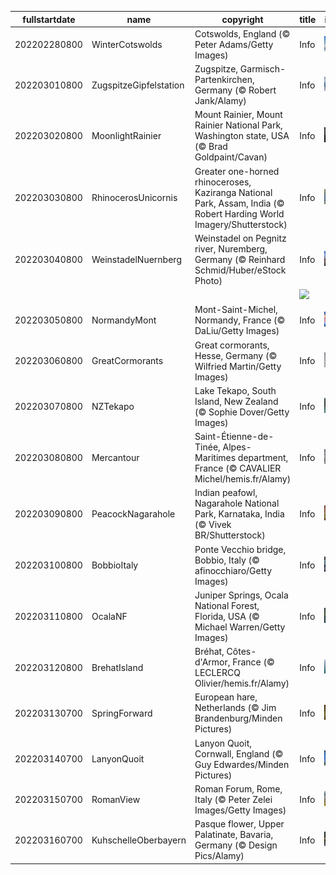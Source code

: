 |fullstartdate|name|copyright|title|image|
|--|--|--|--|--|
202202280800|WinterCotswolds|Cotswolds, England (© Peter Adams/Getty Images)|Info|![](/en-AU/2022/03/202202280800WinterCotswolds.jpg)|
202203010800|ZugspitzeGipfelstation|Zugspitze, Garmisch-Partenkirchen, Germany (© Robert Jank/Alamy)|Info|![](/en-AU/2022/03/202203010800ZugspitzeGipfelstation.jpg)|
202203020800|MoonlightRainier|Mount Rainier, Mount Rainier National Park, Washington state, USA (© Brad Goldpaint/Cavan)|Info|![](/en-AU/2022/03/202203020800MoonlightRainier.jpg)|
202203030800|RhinocerosUnicornis|Greater one-horned rhinoceroses, Kaziranga National Park, Assam, India (© Robert Harding World Imagery/Shutterstock)|Info|![](/en-AU/2022/03/202203030800RhinocerosUnicornis.jpg)|
202203040800|WeinstadelNuernberg|Weinstadel on Pegnitz river, Nuremberg, Germany (© Reinhard Schmid/Huber/eStock Photo)|Info|![](/en-AU/2022/03/202203040800WeinstadelNuernberg.jpg)|
||||![](/en-AU/2022/03/.jpg)|
202203050800|NormandyMont|Mont-Saint-Michel, Normandy, France (© DaLiu/Getty Images)|Info|![](/en-AU/2022/03/202203050800NormandyMont.jpg)|
202203060800|GreatCormorants|Great cormorants, Hesse, Germany (© Wilfried Martin/Getty Images)|Info|![](/en-AU/2022/03/202203060800GreatCormorants.jpg)|
202203070800|NZTekapo|Lake Tekapo, South Island, New Zealand (© Sophie Dover/Getty Images)|Info|![](/en-AU/2022/03/202203070800NZTekapo.jpg)|
202203080800|Mercantour|Saint-Étienne-de-Tinée, Alpes-Maritimes department, France (© CAVALIER Michel/hemis.fr/Alamy)|Info|![](/en-AU/2022/03/202203080800Mercantour.jpg)|
202203090800|PeacockNagarahole|Indian peafowl, Nagarahole National Park, Karnataka, India (© Vivek BR/Shutterstock)|Info|![](/en-AU/2022/03/202203090800PeacockNagarahole.jpg)|
202203100800|BobbioItaly|Ponte Vecchio bridge, Bobbio, Italy (© afinocchiaro/Getty Images)|Info|![](/en-AU/2022/03/202203100800BobbioItaly.jpg)|
202203110800|OcalaNF|Juniper Springs, Ocala National Forest, Florida, USA (© Michael Warren/Getty Images)|Info|![](/en-AU/2022/03/202203110800OcalaNF.jpg)|
202203120800|BrehatIsland|Bréhat, Côtes-d'Armor, France (© LECLERCQ Olivier/hemis.fr/Alamy)|Info|![](/en-AU/2022/03/202203120800BrehatIsland.jpg)|
202203130700|SpringForward|European hare, Netherlands (© Jim Brandenburg/Minden Pictures)|Info|![](/en-AU/2022/03/202203130700SpringForward.jpg)|
202203140700|LanyonQuoit|Lanyon Quoit, Cornwall, England (© Guy Edwardes/Minden Pictures)|Info|![](/en-AU/2022/03/202203140700LanyonQuoit.jpg)|
202203150700|RomanView|Roman Forum, Rome, Italy (© Peter Zelei Images/Getty Images)|Info|![](/en-AU/2022/03/202203150700RomanView.jpg)|
202203160700|KuhschelleOberbayern|Pasque flower, Upper Palatinate, Bavaria, Germany (© Design Pics/Alamy)|Info|![](/en-AU/2022/03/202203160700KuhschelleOberbayern.jpg)|
